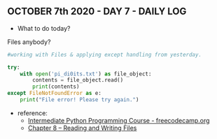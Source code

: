 ## OCTOBER 7th 2020 - DAY 7 - DAILY LOG ##

* What to do today?

Files anybody?

```python
#working with Files & applying except handling from yesterday.

try:
    with open('pi_di0its.txt') as file_object:
        contents = file_object.read()
        print(contents)
except FileNotFoundError as e:
    print("File error! Please try again.")

```


* reference: 
    * [Intermediate Python Programming Course - freecodecamp.org](https://youtu.be/HGOBQPFzWKo?t=7448)
    * [Chapter 8 – Reading and Writing Files](https://automatetheboringstuff.com/chapter8/)


